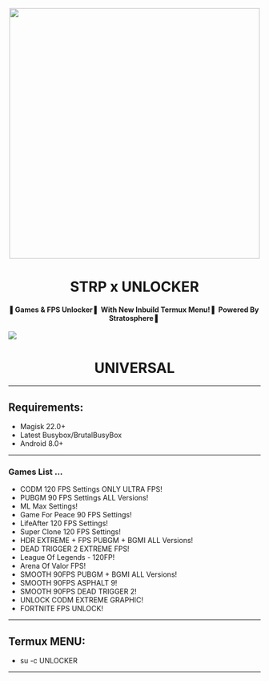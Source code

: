 <p align="center"><a href="https://t.me/AndroidRootModulesCommunity"><img src="https://i.imgur.com/inSzi4n.png" width="500"></a></p>  
 <h1 align="center"><b> STRP x UNLOCKER </b></h1> 
 <h4 align="center">▌Games & FPS Unlocker ▌ With New Inbuild Termux Menu! ▌ Powered By Stratosphere ▌</h4>

 <a href="https://t.me/AndroidRootModulesCommunity"><img src="https://img.shields.io/badge/Join-Telegram%20Channel-red.svg?logo=Telegram"></a>
 
 <h1 align="center"><b> UNIVERSAL </b></h1> 

--------

## Requirements:
- Magisk 22.0+
- Latest Busybox/BrutalBusyBox
- Android 8.0+

---------

### Games List ...
- CODM 120 FPS Settings ONLY ULTRA FPS!
- PUBGM 90 FPS Settings ALL Versions!
- ML Max Settings!
- Game For Peace 90 FPS Settings!
- LifeAfter 120 FPS Settings!
- Super Clone 120 FPS Settings!
- HDR EXTREME + FPS PUBGM + BGMI ALL Versions!
- DEAD TRIGGER 2 EXTREME FPS!
- League Of Legends - 120FP!
- Arena Of Valor FPS!
- SMOOTH 90FPS PUBGM + BGMI ALL Versions!
- SMOOTH 90FPS ASPHALT 9!
- SMOOTH 90FPS DEAD TRIGGER 2!
- UNLOCK CODM EXTREME GRAPHIC!
- FORTNITE FPS UNLOCK!

-------

## Termux MENU:
- su -c UNLOCKER

-------
